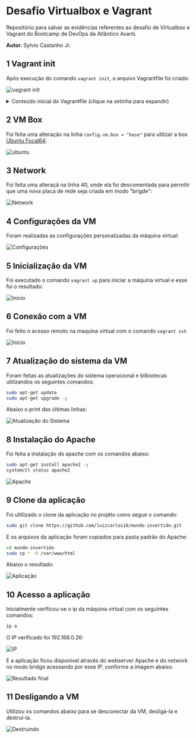 # Desafio Virtualbox e Vagrant

Repositório para salvar as evidências referentes ao desafio de Virtualbox e Vagrant do Bootcamp de DevOps da Atlântico Avanti.

**Autor**: Sylvio Castanho Jr.

## 1 Vagrant init

Após execução do comando `vagrant init`, o arquivo Vagrantfile foi criado:

![vagrant init](./images/01.png)


<details>

<summary>Conteúdo inicial do Vagrantfile (clique na setinha para expandir)</summary>


```ruby
# -*- mode: ruby -*-
# vi: set ft=ruby :

# All Vagrant configuration is done below. The "2" in Vagrant.configure
# configures the configuration version (we support older styles for
# backwards compatibility). Please don't change it unless you know what
# you're doing.
Vagrant.configure("2") do |config|
  # The most common configuration options are documented and commented below.
  # For a complete reference, please see the online documentation at
  # https://docs.vagrantup.com.

  # Every Vagrant development environment requires a box. You can search for
  # boxes at https://vagrantcloud.com/search.
  config.vm.box = "base"

  # Disable automatic box update checking. If you disable this, then
  # boxes will only be checked for updates when the user runs
  # `vagrant box outdated`. This is not recommended.
  # config.vm.box_check_update = false

  # Create a forwarded port mapping which allows access to a specific port
  # within the machine from a port on the host machine. In the example below,
  # accessing "localhost:8080" will access port 80 on the guest machine.
  # NOTE: This will enable public access to the opened port
  # config.vm.network "forwarded_port", guest: 80, host: 8080

  # Create a forwarded port mapping which allows access to a specific port
  # within the machine from a port on the host machine and only allow access
  # via 127.0.0.1 to disable public access
  # config.vm.network "forwarded_port", guest: 80, host: 8080, host_ip: "127.0.0.1"

  # Create a private network, which allows host-only access to the machine
  # using a specific IP.
  # config.vm.network "private_network", ip: "192.168.33.10"

  # Create a public network, which generally matched to bridged network.
  # Bridged networks make the machine appear as another physical device on
  # your network.
  # config.vm.network "public_network"

  # Share an additional folder to the guest VM. The first argument is
  # the path on the host to the actual folder. The second argument is
  # the path on the guest to mount the folder. And the optional third
  # argument is a set of non-required options.
  # config.vm.synced_folder "../data", "/vagrant_data"

  # Disable the default share of the current code directory. Doing this
  # provides improved isolation between the vagrant box and your host
  # by making sure your Vagrantfile isn't accessible to the vagrant box.
  # If you use this you may want to enable additional shared subfolders as
  # shown above.
  # config.vm.synced_folder ".", "/vagrant", disabled: true

  # Provider-specific configuration so you can fine-tune various
  # backing providers for Vagrant. These expose provider-specific options.
  # Example for VirtualBox:
  #
  # config.vm.provider "virtualbox" do |vb|
  #   # Display the VirtualBox GUI when booting the machine
  #   vb.gui = true
  #
  #   # Customize the amount of memory on the VM:
  #   vb.memory = "1024"
  # end
  #
  # View the documentation for the provider you are using for more
  # information on available options.

  # Enable provisioning with a shell script. Additional provisioners such as
  # Ansible, Chef, Docker, Puppet and Salt are also available. Please see the
  # documentation for more information about their specific syntax and use.
  # config.vm.provision "shell", inline: <<-SHELL
  #   apt-get update
  #   apt-get install -y apache2
  # SHELL
end
```

</details>

## 2 VM Box

Foi feita uma alteração na linha `config.vm.box = "base"` para utilizar a box [Ubuntu Focal64](https://app.vagrantup.com/ubuntu/boxes/focal64):

![ubuntu](./images/02.png)

## 3 Network

Foi feita uma alteraçã na linha 40, onde ela foi descomentada para permitir que uma nova placa de rede seja criada em modo "brigde":

![Network](./images/03.png)

## 4 Configurações da VM

Foram realizadas as configurações personalizadas da máquina virtual:

![Configurações](./images/04.png)

## 5 Inicialização da VM

Foi executado o comando `vagrant up` para iniciar a máquina virtual e esse foi o resultado:

![Início](./images/05.png)

## 6 Conexão com a VM

Foi feito o acesso remoto na maquina virtual com o comando `vagrant ssh`

![Início](./images/06.png)

## 7 Atualização do sistema da VM

Foram feitas as atualizações do sistema operacional e blibiotecas utilizandos os seguintes comandos:


```bash
sudo apt-get update
sudo apt-get upgrade -y
```

Abaixo o print das últimas linhas:

![Atualização do Sistema](./images/07.png)

## 8 Instalação do Apache

Foi feita a instalação do apache com os comandos abaixo:
 
```bash
sudo apt-get install apache2 -y
systemctl status apache2
```
![Apache](./images/08.png)

## 9 Clone da aplicação

Foi ultilizado o clone da aplicação no projéto como segue o comando:

```bash
sudo git clone https://github.com/luizcarlos16/mundo-invertido.git

```
E os arquivos da aplicação foram copiados para pasta padrão do Apache:

```bash
cd mundo-invertido
sudo cp * -R /var/www/html
```
Abaixo o resultado:

![Aplicação](./images/09.png)

## 10 Acesso a aplicação

Inicialmente verificou-se o ip da máquina virtual com os seguintes comandos:

```bash
ip a
```
O IP verificado foi 192.168.0.26:

![IP](./images/10.png)

E a aplicação ficou disponível através do webserver Apache e do network no modo bridge acessando por esse IP, conforme a imagem abaixo:

![Resultado final](./images/10.png)


## 11 Desligando a VM

Utilizou os comandos abaixo para se desconectar da VM, desligá-la e destruí-la.

![Destruindo](./images/11.png)

